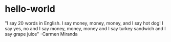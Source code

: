 # hello-world

"I say 20 words in English. I say money, money, money, and I say hot dog! I say yes, no and I say money, money, money and I say turkey sandwich and I say grape juice" -Carmen Miranda
